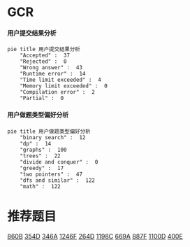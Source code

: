 # GCR

<!-- tabs:start -->



#### **用户提交结果分析**

```mermaid
pie title 用户提交结果分析
    "Accepted" :  37
    "Rejected" :  0
    "Wrong answer" :  43
    "Runtime error" :  14
    "Time limit exceeded" :  4
    "Memory limit exceeded" :  0
    "Compilation error" :  2
    "Partial" :  0
```

#### **用户做题类型偏好分析**

```mermaid
pie title 用户做题类型偏好分析
    "binary search" :  12
    "dp" :  14
    "graphs" :  100
    "trees" :  22
    "divide and conquer" :  0
    "greedy" :  17
    "two pointers" :  47
    "dfs and similar" :  122
    "math" :  122
```



<!-- tabs:end -->
# 推荐题目
[860B](https://codeforces.com/contest/860/problem/B)
[354D](https://codeforces.com/contest/354/problem/D)
[346A](https://codeforces.com/contest/346/problem/A)
[1246F](https://codeforces.com/contest/1246/problem/F)
[264D](https://codeforces.com/contest/264/problem/D)
[1198C](https://codeforces.com/contest/1198/problem/C)
[669A](https://codeforces.com/contest/669/problem/A)
[887F](https://codeforces.com/contest/887/problem/F)
[1100D](https://codeforces.com/contest/1100/problem/D)
[400E](https://codeforces.com/contest/400/problem/E)
